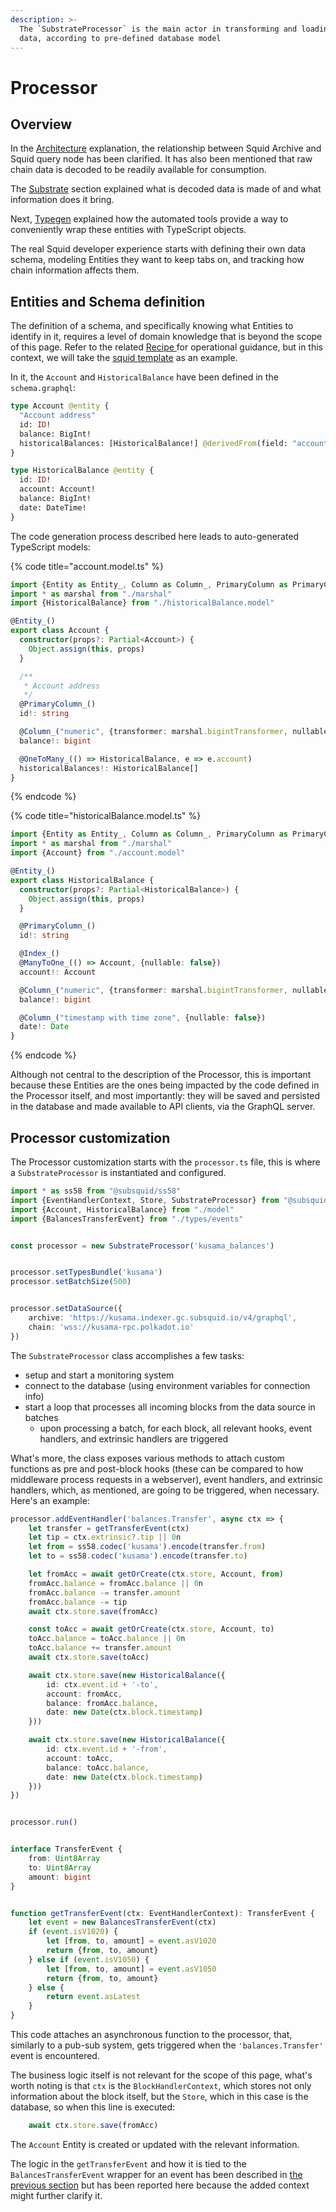 ```yaml
---
description: >-
  The `SubstrateProcessor` is the main actor in transforming and loading chain
  data, according to pre-defined database model
---
```


# Processor

## Overview

In the [Architecture](architecture.md) explanation, the relationship between Squid Archive and Squid query node has been clarified. It has also been mentioned that raw chain data is decoded to be readily available for consumption.

The [Substrate](substrate.md) section explained what is decoded data is made of and what information does it bring.

Next, [Typegen](typegen.md) explained how the automated tools provide a way to conveniently wrap these entities with TypeScript objects.

The real Squid developer experience starts with defining their own data schema, modeling Entities they want to keep tabs on, and tracking how chain information affects them.

## Entities and Schema definition

The definition of a schema, and specifically knowing what Entities to identify in it, requires a level of domain knowledge that is beyond the scope of this page. Refer to the related [Recipe ](../recipes/define-a-squid-schema.md)for operational guidance, but in this context, we will take the [squid template](https://github.com/subsquid/squid-template) as an example.

In it, the `Account` and `HistoricalBalance` have been defined in the `schema.graphql`:&#x20;

```graphql
type Account @entity {
  "Account address"
  id: ID!
  balance: BigInt!
  historicalBalances: [HistoricalBalance!] @derivedFrom(field: "account")
}

type HistoricalBalance @entity {
  id: ID!
  account: Account!
  balance: BigInt!
  date: DateTime!
}
```

The code generation process described here leads to auto-generated TypeScript models:

{% code title="account.model.ts" %}
```typescript
import {Entity as Entity_, Column as Column_, PrimaryColumn as PrimaryColumn_, OneToMany as OneToMany_} from "typeorm"
import * as marshal from "./marshal"
import {HistoricalBalance} from "./historicalBalance.model"

@Entity_()
export class Account {
  constructor(props?: Partial<Account>) {
    Object.assign(this, props)
  }

  /**
   * Account address
   */
  @PrimaryColumn_()
  id!: string

  @Column_("numeric", {transformer: marshal.bigintTransformer, nullable: false})
  balance!: bigint

  @OneToMany_(() => HistoricalBalance, e => e.account)
  historicalBalances!: HistoricalBalance[]
}

```
{% endcode %}

{% code title="historicalBalance.model.ts" %}
```typescript
import {Entity as Entity_, Column as Column_, PrimaryColumn as PrimaryColumn_, ManyToOne as ManyToOne_, Index as Index_} from "typeorm"
import * as marshal from "./marshal"
import {Account} from "./account.model"

@Entity_()
export class HistoricalBalance {
  constructor(props?: Partial<HistoricalBalance>) {
    Object.assign(this, props)
  }

  @PrimaryColumn_()
  id!: string

  @Index_()
  @ManyToOne_(() => Account, {nullable: false})
  account!: Account

  @Column_("numeric", {transformer: marshal.bigintTransformer, nullable: false})
  balance!: bigint

  @Column_("timestamp with time zone", {nullable: false})
  date!: Date
}

```
{% endcode %}

Although not central to the description of the Processor, this is important because these Entities are the ones being impacted by the code defined in the Processor itself, and most importantly: they will be saved and persisted in the database and made available to API clients, via the GraphQL server.

## Processor customization

The Processor customization starts with the `processor.ts` file, this is where a `SubstrateProcessor` is instantiated and configured.

```typescript
import * as ss58 from "@subsquid/ss58"
import {EventHandlerContext, Store, SubstrateProcessor} from "@subsquid/substrate-processor"
import {Account, HistoricalBalance} from "./model"
import {BalancesTransferEvent} from "./types/events"


const processor = new SubstrateProcessor('kusama_balances')


processor.setTypesBundle('kusama')
processor.setBatchSize(500)


processor.setDataSource({
    archive: 'https://kusama.indexer.gc.subsquid.io/v4/graphql',
    chain: 'wss://kusama-rpc.polkadot.io'
})

```

The `SubstrateProcessor` class accomplishes a few tasks:

* setup and start a monitoring system
* connect to the database (using environment variables for connection info)
* start a loop that processes all incoming blocks from the data source in batches
  * upon processing a batch, for each block, all relevant hooks, event handlers, and extrinsic handlers are triggered

What's more, the class exposes various methods to attach custom functions as pre and post-block hooks (these can be compared to how middleware process requests in a webserver), event handlers, and extrinsic handlers, which, as mentioned, are going to be triggered, when necessary. Here's an example:

```typescript
processor.addEventHandler('balances.Transfer', async ctx => {
    let transfer = getTransferEvent(ctx)
    let tip = ctx.extrinsic?.tip || 0n
    let from = ss58.codec('kusama').encode(transfer.from)
    let to = ss58.codec('kusama').encode(transfer.to)

    let fromAcc = await getOrCreate(ctx.store, Account, from)
    fromAcc.balance = fromAcc.balance || 0n
    fromAcc.balance -= transfer.amount
    fromAcc.balance -= tip
    await ctx.store.save(fromAcc)

    const toAcc = await getOrCreate(ctx.store, Account, to)
    toAcc.balance = toAcc.balance || 0n
    toAcc.balance += transfer.amount
    await ctx.store.save(toAcc)

    await ctx.store.save(new HistoricalBalance({
        id: ctx.event.id + '-to',
        account: fromAcc,
        balance: fromAcc.balance,
        date: new Date(ctx.block.timestamp)
    }))

    await ctx.store.save(new HistoricalBalance({
        id: ctx.event.id + '-from',
        account: toAcc,
        balance: toAcc.balance,
        date: new Date(ctx.block.timestamp)
    }))
})


processor.run()


interface TransferEvent {
    from: Uint8Array
    to: Uint8Array
    amount: bigint
}


function getTransferEvent(ctx: EventHandlerContext): TransferEvent {
    let event = new BalancesTransferEvent(ctx)
    if (event.isV1020) {
        let [from, to, amount] = event.asV1020
        return {from, to, amount}
    } else if (event.isV1050) {
        let [from, to, amount] = event.asV1050
        return {from, to, amount}
    } else {
        return event.asLatest
    }
}
```

This code attaches an asynchronous function to the processor, that, similarly to a pub-sub system, gets triggered when the `'balances.Transfer'` event is encountered.

The business logic itself is not relevant for the scope of this page, what's worth noting is that `ctx` is the `BlockHandlerContext`, which stores not only information about the block itself, but the `Store`, which in this case is the database, so when this line is executed:

```typescript
    await ctx.store.save(fromAcc)
```

The `Account` Entity is created or updated with the relevant information.

The logic in the `getTransferEvent` and how it is tied to the `BalancesTransferEvent` wrapper for an event has been described in [the previous section](typegen.md) but has been reported here because the added context might further clarify it.
